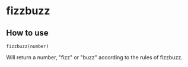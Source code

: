 # fizzbuzz
## How to use
```
fizzbuzz(number)
```
Will return a number, "fizz" or "buzz" according to the rules of fizzbuzz.
